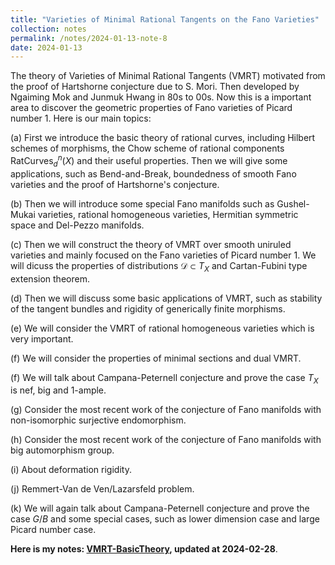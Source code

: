 ```yaml
---
title: "Varieties of Minimal Rational Tangents on the Fano Varieties"
collection: notes
permalink: /notes/2024-01-13-note-8
date: 2024-01-13
---
```

The theory of Varieties of Minimal Rational Tangents (VMRT) motivated from the proof of Hartshorne conjecture due to S. Mori. Then developed by Ngaiming Mok and Junmuk Hwang in 80s to 00s. Now this is a important area to discover the geometric properties of Fano varieties of Picard number $1$. Here is our main topics:

(a) First we introduce the basic theory of rational curves, including Hilbert schemes of morphisms, the Chow scheme of rational components $\mathrm{RatCurves}^n_d(X)$ and their useful properties. Then we will give some applications, such as Bend-and-Break, boundedness of smooth Fano varieties and the proof of Hartshorne's conjecture.

(b) Then we will introduce some special Fano manifolds such as Gushel-Mukai varieties, rational homogeneous varieties, Hermitian symmetric space and Del-Pezzo manifolds.

(c) Then we will construct the theory of VMRT over smooth uniruled varieties and mainly focused on the Fano varieties of Picard number $1$. We will dicuss the properties of distributions $\mathcal{D}\subset T_X$ and Cartan-Fubini type extension theorem.

(d) Then we will discuss some basic applications of VMRT, such as stability of the tangent bundles and rigidity of generically finite morphisms.

(e) We will consider the VMRT of rational homogeneous varieties which is very important.

(f) We will consider the properties of minimal sections and dual VMRT.

(f) We will talk about Campana-Peternell conjecture and prove the case $T_X$ is nef, big and $1$-ample.

(g) Consider the most recent work of the conjecture of Fano manifolds with non-isomorphic surjective endomorphism.

(h) Consider the most recent work of the conjecture of Fano manifolds with big automorphism group.

(i) About deformation rigidity.

(j) Remmert-Van de Ven/Lazarsfeld problem.

(k) We will again talk about Campana-Peternell conjecture and prove the case $G/B$ and some special cases, such as lower dimension case and large Picard number case.

**Here is my notes: [VMRT-BasicTheory](https://dvlxlwz.github.io/files/VMRT-BasicTheory.pdf), updated at 2024-02-28**.

